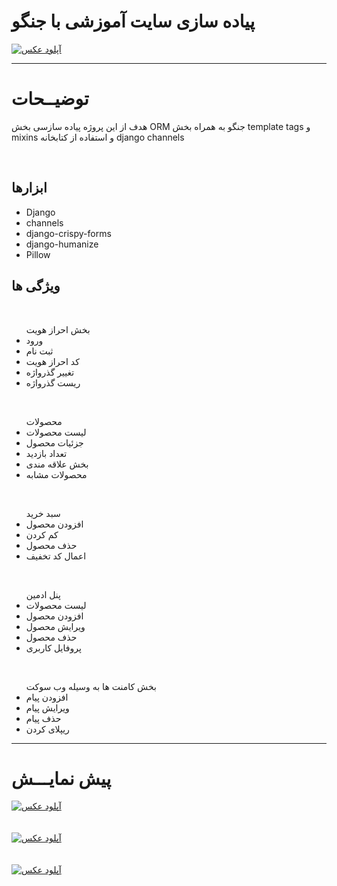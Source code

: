 <h1>پیاده سازی سایت آموزشی با جنگو</h1>
<a href="https://uupload.ir/" target="_blank"><img src="https://s2.uupload.ir/files/main_rl3j.png" border="0" alt="آپلود عکس" /></a>
<hr/> 
<h1>توضیــحات</h1>
<p>هدف از این پروژه پیاده سازسی بخش ORM جنگو به همراه بخش  template tags و mixins و استفاده از کتابخانه django channels</p>
<br/> 
<h2>ابزارها</h2>
<ul>
  <li>Django</li>
  <li>channels</li>
  <li>django-crispy-forms</li>
  <li>django-humanize</li>
  <li>Pillow</li>
</ul>

<h2>ویژگی ها </h2>
<br/> 
<ul>
  بخش احراز هویت
  <li>ورود</li>
  <li>ثبت نام</li>
  <li>کد احراز هویت</li>
  <li>تغییر گذرواژه</li>
  <li>ریست گذرواژه</li>
</ul>
<br/> 
<ul>
  محصولات
  <li>لیست محصولات</li>
  <li>جزئیات محصول</li>
  <li>تعداد بازدید</li>
  <li>بخش علاقه مندی</li>
  <li>محصولات مشابه</li>
</ul>
<br/> 
<ul>
سبد خرید
  <li>افزودن محصول</li>
  <li>کم کردن</li>
  <li>حذف محصول</li>
  <li>اعمال کد تخفیف</li>
</ul>
<br/> 
<ul>
  پنل ادمین
  <li>لیست محصولات</li>
  <li>افزودن محصول</li>
  <li>ویرایش محصول</li>
  <li>حذف محصول</li>
  <li>پروفایل کاربری</li>
</ul>
<br/> 
<ul>
  بخش کامنت ها به وسیله وب سوکت
  <li>افزودن پیام</li>
  <li>ویرایش پیام</li>
  <li>حذف پیام</li>
  <li>ریپلای کردن</li>
</ul>

<hr/> 
<h1>پیش نمایـــش</h1>
<a href="https://uupload.ir/" target="_blank" style={ text-align: center;}><img src="https://s2.uupload.ir/files/ezgif.com-optimize_cdcx.gif" border="0" alt="آپلود عکس" /></a>
  <br/> 
  <br/> 
  <br/> 
<a href="https://uupload.ir/" target="_blank"><img src="https://s2.uupload.ir/files/list-products_l412.png" border="0" alt="آپلود عکس" /></a>
  <br/> 
  <br/> 
  <br/> 
<a href="https://uupload.ir/" target="_blank"><img src="https://s2.uupload.ir/files/cart_y6b.png" border="0" alt="آپلود عکس" /></a>
  


